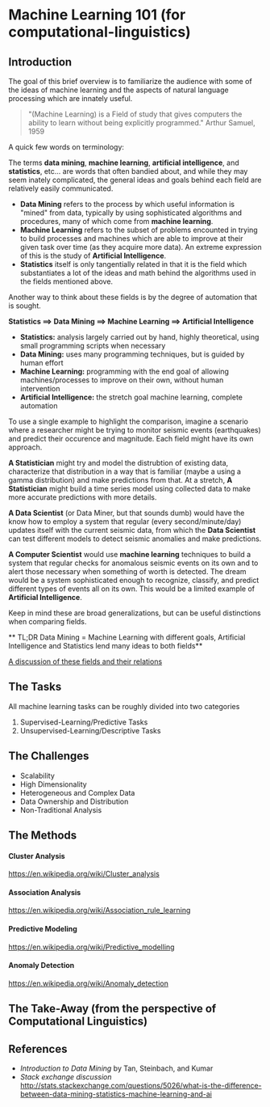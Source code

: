 # Machine Learning 101 (for computational-linguistics)

## Introduction

The goal of this brief overview is to familiarize the audience with some of the ideas of machine learning and the aspects of natural language processing which are innately useful.

> "(Machine Learning) is a Field of study that gives computers the ability to learn without being explicitly programmed."
> Arthur Samuel, 1959

A quick few words on terminology:

The terms **data mining**, **machine learning**, **artificial intelligence**, and **statistics**, etc... are words that often bandied about, and while they may seem inately complicated, the general ideas and goals behind each field are relatively easily communicated.

* **Data Mining** refers to the process by which useful information is "mined" from data, typically by using sophisticated algorithms and procedures, many of which come from **machine learning**.
* **Machine Learning** refers to the subset of problems encounted in trying to build processes and machines which are able to improve at their given task over time (as they acquire more data). An extreme expression of this is the study of **Artificial Intelligence**.
* **Statistics** itself is only tangentially related in that it is the field which substantiates a lot of the ideas and math behind the algorithms used in the fields mentioned above.

Another way to think about these fields is by the degree of automation that is sought.

**Statistics ==> Data Mining ==> Machine Learning ==> Artificial Intelligence**

* **Statistics:** analysis largely carried out by hand, highly theoretical, using small programming scripts when necessary
* **Data Mining:** uses many programming techniques, but is guided by human effort
* **Machine Learning:** programming with the end goal of allowing machines/processes to improve on their own, without human intervention
* **Artificial Intelligence:** the stretch goal machine learning, complete automation

To use a single example to highlight the comparison, imagine a scenario where a researcher might be trying to monitor seismic events (earthquakes) and predict their occurence and magnitude. Each field might have its own approach.

**A Statistician** might try and model the distrubtion of existing data, characterize that distribution in a way that is familiar (maybe a using a gamma distribution) and make predictions from that. At a stretch, **A Statistician** might build a time series model using collected data to make more accurate predictions with more details.

**A Data Scientist** (or Data Miner, but that sounds dumb) would have the know how to employ a system that regular (every second/minute/day) updates itself with the current seismic data, from which the **Data Scientist** can test different models to detect seismic anomalies and make predictions.

**A Computer Scientist** would use **machine learning** techniques to build a system that regular checks for anomalous seismic events on its own and to alert those necessary when something of worth is detected. The dream would be a system sophisticated enough to recognize, classify, and predict different types of events all on its own. This would be a limited example of **Artificial Intelligence**.

Keep in mind these are broad generalizations, but can be useful distinctions when comparing fields.

** TL;DR Data Mining = Machine Learning with different goals, Artificial Intelligence and Statistics lend many ideas to both fields**

[A discussion of these fields and their relations](http://stats.stackexchange.com/questions/5026/what-is-the-difference-between-data-mining-statistics-machine-learning-and-ai)

## The Tasks

All machine learning tasks can be roughly divided into two categories

1. Supervised-Learning/Predictive Tasks
2. Unsupervised-Learning/Descriptive Tasks

## The Challenges

* Scalability
* High Dimensionality
* Heterogeneous and Complex Data
* Data Ownership and Distribution
* Non-Traditional Analysis

## The Methods

#### Cluster Analysis

https://en.wikipedia.org/wiki/Cluster_analysis

#### Association Analysis

https://en.wikipedia.org/wiki/Association_rule_learning

#### Predictive Modeling

https://en.wikipedia.org/wiki/Predictive_modelling

#### Anomaly Detection

https://en.wikipedia.org/wiki/Anomaly_detection

## The Take-Away (from the perspective of Computational Linguistics)

## References

* *Introduction to Data Mining* by Tan, Steinbach, and Kumar
* *Stack exchange discussion* http://stats.stackexchange.com/questions/5026/what-is-the-difference-between-data-mining-statistics-machine-learning-and-ai
